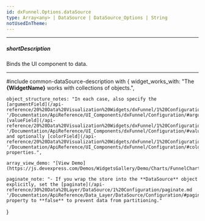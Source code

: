 ```yaml
---
id: dxFunnel.Options.dataSource
type: Array<any> | DataSource | DataSource_Options | String
notUsedInTheme: 
---
```

---
##### shortDescription
Binds the UI component to data.

---
#include common-dataSource-description with {
    widget_works_with: "The **{WidgetName}** works with collections of objects.",

    object_structure_notes: "In each case, also specify the [argumentField](/api-reference/20%20Data%20Visualization%20Widgets/dxFunnel/1%20Configuration/argumentField.md '/Documentation/ApiReference/UI_Components/dxFunnel/Configuration/#argumentField'), [valueField](/api-reference/20%20Data%20Visualization%20Widgets/dxFunnel/1%20Configuration/valueField.md '/Documentation/ApiReference/UI_Components/dxFunnel/Configuration/#valueField'), and optionally [colorField](/api-reference/20%20Data%20Visualization%20Widgets/dxFunnel/1%20Configuration/colorField.md '/Documentation/ApiReference/UI_Components/dxFunnel/Configuration/#colorField') properties.",

    array_view_demo: "[View Demo](https://js.devexpress.com/Demos/WidgetsGallery/Demo/Charts/FunnelChart)",

    paginate_note: "- If you wrap the store into the **DataSource** object explicitly, set the [paginate](/api-reference/30%20Data%20Layer/DataSource/1%20Configuration/paginate.md '/Documentation/ApiReference/Data_Layer/DataSource/Configuration/#paginate') property to **false** to prevent data from partitioning."
}